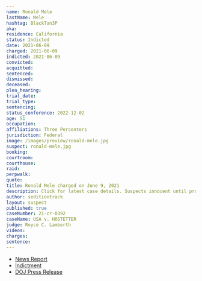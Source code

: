 ```yaml
---
name: Ronald Mele
lastName: Mele
hashtag: BlackTan3P
aka:
residence: California
status: Indicted
date: 2021-06-09
charged: 2021-06-09
indicted: 2021-06-09
convicted:
acquitted:
sentenced:
dismissed:
deceased:
plea_hearing:
trial_date:
trial_type:
sentencing:
status_conference: 2022-12-02
age: 51
occupation:
affiliations: Three Percenters
jurisdiction: Federal
image: /images/preview/ronald-mele.jpg
suspect: ronald-mele.jpg
booking:
courtroom:
courthouse:
raid:
perpwalk:
quote:
title: Ronald Mele charged on June 9, 2021
description: Click for latest case details. Suspects innocent until proven guilty.
author: seditiontrack
layout: suspect
published: true
caseNumber: 21-cr-0392
caseName: USA v. HOSTETTER
judge: Royce C. Lamberth
videos:
charges:
sentence:
---
```

- [News Report](https://www.msn.com/en-us/news/us/temecula-man-5-others-indicted-in-us-capitol-attack/ar-AAKVtDh)
- [Indictment](https://www.justice.gov/opa/press-release/file/1403191/download)
- [DOJ Press Release](https://www.justice.gov/usao-dc/pr/six-california-men-four-whom-self-identify-members-three-percenter-militias-indicted)
